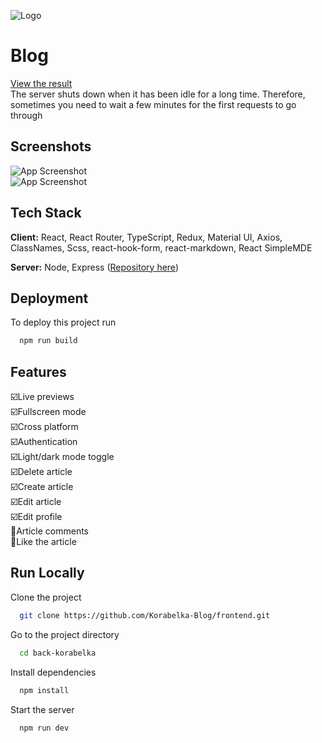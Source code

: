 
![Logo](https://avatars.githubusercontent.com/u/145220708?s=200&v=4)


# Blog



[View the result](https://tangerine-salmiakki-6b6eff.netlify.app/)    
The server shuts down when it has been idle for a long time. Therefore, sometimes you need to wait a few minutes for the first requests to go through

## Screenshots

![App Screenshot](https://sun9-26.userapi.com/impg/ok_fMVZb_DRA9keNgldcGk2cU8eDh42ubW4vzg/Ow5u3BZHiDM.jpg?size=1920x956&quality=96&sign=82f3730500bfbedc04abdfa9ae66d3b3&type=album)  
![App Screenshot](https://sun9-37.userapi.com/impg/Z0xTS6xsDWGg1Ipg738HcdNBk7KOD9ezmKoYvA/o45994aIlbA.jpg?size=1903x956&quality=96&sign=6f39c7de7eee9b01a4ba3197f011c3f2&type=album)


## Tech Stack

**Client:** React, React Router, TypeScript, Redux, Material UI, Axios, ClassNames, Scss, react-hook-form, react-markdown, React SimpleMDE

**Server:** Node, Express ([Repository here](https://github.com/OfLORIAnO/back-korabelka))

 
## Deployment

To deploy this project run

```bash
  npm run build
```


## Features

☑️Live previews  
☑️Fullscreen mode  
☑️Cross platform  
☑️Authentication  
☑️Light/dark mode toggle  
☑️Delete article  
☑️Сreate article  
☑️Edit article  
☑️Edit profile   
🔲Article comments  
🔲Like the article  
## Run Locally

Clone the project

```bash
  git clone https://github.com/Korabelka-Blog/frontend.git
```

Go to the project directory

```bash
  cd back-korabelka
```

Install dependencies

```bash
  npm install
```

Start the server

```bash
  npm run dev
```

